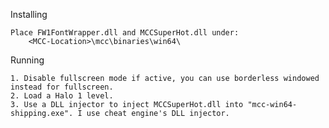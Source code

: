 Installing

    Place FW1FontWrapper.dll and MCCSuperHot.dll under:
        <MCC-Location>\mcc\binaries\win64\

Running

    1. Disable fullscreen mode if active, you can use borderless windowed instead for fullscreen.
    2. Load a Halo 1 level.
    3. Use a DLL injector to inject MCCSuperHot.dll into "mcc-win64-shipping.exe". I use cheat engine's DLL injector.